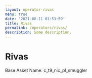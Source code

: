 ```yaml
---
layout: operator-rivas
menu: true
date: '2021-08-11 01:53:59'
title: Rivas
permalink: /operators/rivas/
description: Some description.
---
```


# Rivas

Base Asset Name: c_t9_nic_pl_smuggler
